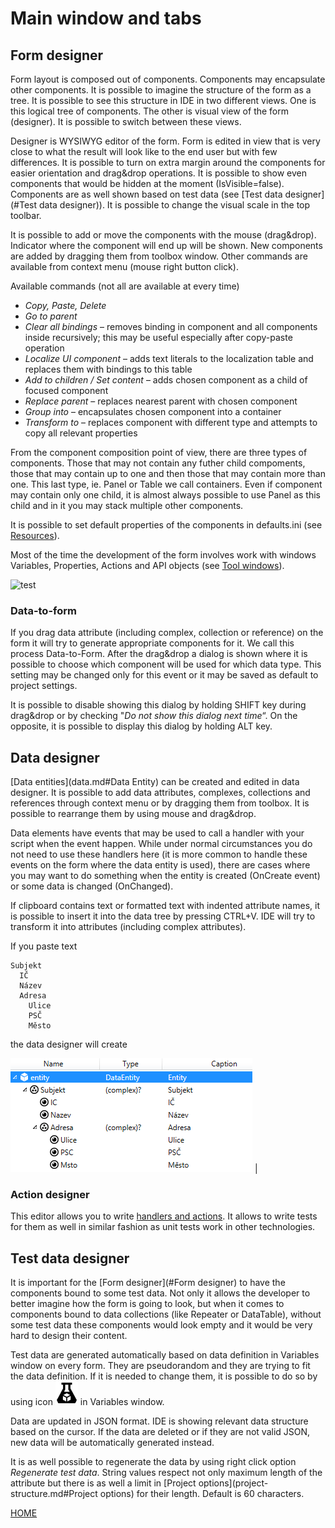 # Main window and tabs

## Form designer

Form layout is composed out of components. Components may encapsulate
other components. It is possible to imagine the structure of the form as
a tree. It is possible to see this structure in IDE in two different
views. One is this logical tree of components. The other is visual view
of the form (designer). It is possible to switch between these views.

Designer is WYSIWYG editor of the form. Form is edited in view that is
very close to what the result will look like to the end user but with
few differences. It is possible to turn on extra margin around the
components for easier orientation and drag&drop operations. It is
possible to show even components that would be hidden at the moment
(IsVisible=false). Components are as well shown based on test data (see
[Test data designer](#Test data designer)). It is possible to change the
visual scale in the top toolbar.

It is possible to add or move the components with the mouse (drag&drop).
Indicator where the component will end up will be shown. New components
are added by dragging them from toolbox window. Other commands are
available from context menu (mouse right button click).

Available commands (not all are available at every time)

- _Copy, Paste, Delete_
- _Go to parent_
- _Clear all bindings_ – removes binding in component and all
  components inside recursively; this may be useful especially after
  copy-paste operation
- _Localize UI component_ – adds text literals to the localization
  table and replaces them with bindings to this table
- _Add to children_ _/ Set content_ – adds chosen component as a child
  of focused component
- _Replace parent_ – replaces nearest parent with chosen component
- _Group into_ – encapsulates chosen component into a container
- _Transform to_ – replaces component with different type and attempts
  to copy all relevant properties

From the component composition point of view, there are three types of
components. Those that may not contain any futher child compoments,
those that may contain up to one and then those that may contain more
than one. This last type, ie. Panel or Table we call containers. Even if
component may contain only one child, it is almost always possible to
use Panel as this child and in it you may stack multiple other
components.

It is possible to set default properties of the components in
defaults.ini (see [Resources](Resources.md)).

Most of the time the development of the form involves work with windows
Variables, Properties, Actions and API objects (see [Tool
windows](tool-windows.md)).

![test](../media/image13.png "Test")

### Data-to-form

If you drag data attribute (including complex, collection or reference)
on the form it will try to generate appropriate components for it. We
call this process Data-to-Form. After the drag&drop a dialog is shown
where it is possible to choose which component will be used for which
data type. This setting may be changed only for this event or it may be
saved as default to project settings.

It is possible to disable showing this dialog by holding SHIFT key
during drag&drop or by checking "_Do not show this dialog next time_“.
On the opposite, it is possible to display this dialog by holding ALT
key.

## Data designer

[Data entities](data.md#Data Entity) can be created and edited in data
designer. It is possible to add data attributes, complexes, collections
and references through context menu or by dragging them from toolbox. It
is possible to rearrange them by using mouse and drag&drop.

Data elements have events that may be used to call a handler with your
script when the event happen. While under normal circumstances you do
not need to use these handlers here (it is more common to handle these
events on the form where the data entity is used), there are cases where
you may want to do something when the entity is created (OnCreate event)
or some data is changed (OnChanged).

If clipboard contains text or formatted text with indented attribute
names, it is possible to insert it into the data tree by pressing
CTRL+V. IDE will try to transform it into attributes (including complex
attributes).

If you paste text

    Subjekt
      IČ
      Název
      Adresa
        Ulice
        PSČ
        Město

the data designer will create

![test](../media/image14.png "Test") |

### Action designer

This editor allows you to write [handlers and actions](actions.md). It
allows to write tests for them as well in similar fashion as unit tests
work in other technologies.

## Test data designer

It is important for the [Form designer](#Form designer) to have the
components bound to some test data. Not only it allows the developer to
better imagine how the form is going to look, but when it comes to
components bound to data collections (like Repeater or DataTable),
without some test data these components would look empty and it would be
very hard to design their content.

Test data are generated automatically based on data definition in
Variables window on every form. They are pseudorandom and they are
trying to fit the data definition. If it is needed to change them, it is
possible to do so by using icon ![test](../media/image15.png "Test") in
Variables window.

Data are updated in JSON format. IDE is showing relevant data structure
based on the cursor. If the data are deleted or if they are not valid
JSON, new data will be automatically generated instead.

It is as well possible to regenerate the data by using right click
option _Regenerate test data_. String values respect not only maximum
length of the attribute but there is as well a limit in [Project
options](project-structure.md#Project options) for their length. Default is
60 characters.

[HOME](1index.md)
